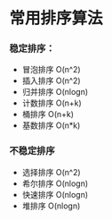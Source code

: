 
# 常用排序算法

### 稳定排序：
* 冒泡排序 O(n^2)
* 插入排序 O(n^2)
* 归并排序 O(nlogn)
* 计数排序 O(n+k)
* 桶排序 O(n+k)
* 基数排序 O(n*k)

### 不稳定排序
* 选择排序 O(n^2)
* 希尔排序 O(nlogn)
* 快速排序 O(nlogn)
* 堆排序 O(nlogn)


